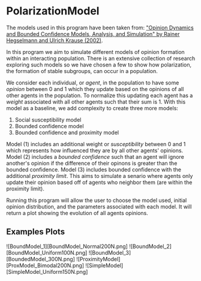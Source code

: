 # PolarizationModel

The models used in this program have been taken from: ["Opinion Dynamics and
Bounded Confidence Models, Analysis, and Simulation" by Rainer Hegselmann 
and Ulrich Krause (2002)](http://jasss.soc.surrey.ac.uk/5/3/2.html).

In this program we aim to simulate different models of opinion formation 
within an interacting population. There is an extensive collection of research
exploring such models so we have chosen a few to show how polarization, the 
formation of stable subgroups, can occur in a population.

We consider each individual, or *agent*, in 
the population to have some *opinion* between 0 and 1 which they update based 
on the opinions of all other agents in the population. To normalize this
updating each agent has a *weight* associated with all other agents such that
their sum is 1. With this model as a baseline, we add complexity to create 
three more models:
1. Social susceptibility model
2. Bounded confidence model
3. Bounded confidence and proximity model

Model (1) includes an additional weight or *susceptibility* between 0 and 1
which represents how influenced they are by all other agents' opinions. Model
(2) includes a *bounded confidence* such that an agent will ignore another's 
opinion if the difference of their opinons is greater than the bounded
confidence. Model (3) includes bounded confidence with the additional
*proximity limit*. This aims to simulate a senario where agents only update
their opinion based off of agents who neighbor them (are within the proximity 
limit).
                                                     
Running this program will allow the user to choose the model used, initial 
opinion distribution, and the parameters associated with each model. It will
return a plot showing the evolution of all agents opinions.


## Examples Plots
![BoundModel_1][BoundModel_Normal200N.png]
![BoundModel_2][BoundModel_Uniform100N.png]
![BoundModel_3][BoundedModel_300N.png]
![ProximityModel][ProxModel_Bimodal200N.png]
![SimpleModel][SimpleModel_Uniform150N.png]